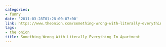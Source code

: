 ```yaml
---
categories:
- funny
date: '2011-03-28T01:28:00-07:00'
link: https://www.theonion.com/something-wrong-with-literally-everything-in-apartment-1819572469
tags:
- the onion
title: Something Wrong With Literally Everything In Apartment
---
```

